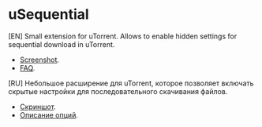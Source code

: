 uSequential
===========

\[EN\]
Small extension for uTorrent. Allows to enable hidden settings for sequential download in uTorrent.

- [Screenshot](https://lh5.googleusercontent.com/-PdIa-yT-3H8/UUp-PQCKBkI/AAAAAAAANKo/8oXxVOnqnP0/s489/uSequential-no-css.PNG).
- [FAQ](http://ruzzz.github.com/uSequential).

\[RU\]
Небольшое расширение для uTorrent, которое позволяет включать скрытые настройки для последовательного скачивания файлов.

- [Скриншот](https://lh5.googleusercontent.com/-PdIa-yT-3H8/UUp-PQCKBkI/AAAAAAAANKo/8oXxVOnqnP0/s489/uSequential-no-css.PNG).
- [Описание опций](http://ruzzz.github.com/uSequential).
